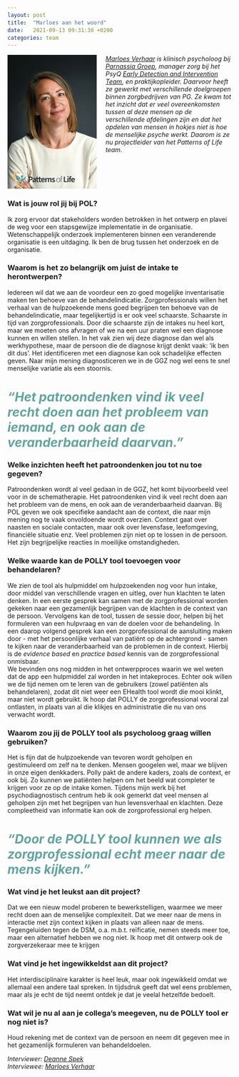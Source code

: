 ```yaml
---
layout: post
title:  "Marloes aan het woord"
date:   2021-09-13 09:31:30 +0200
categories: team
---
```

<style type="text/css">
  img[alt=teamimage] {
   width:200px;
   height:300px;
   float:left;
   margin-right: 20px;
}
</style>

![teamimage](/assets/team/marloes.jpg)

*[Marloes Verhaar] is klinisch psycholoog bij [Parnassia Groep], manager zorg bij het PsyQ [Early Detection and Intervention Team], en praktijkopleider. Daarvoor heeft ze gewerkt met verschillende doelgroepen binnen zorgbedrijven van PG. Ze kwam tot het inzicht dat er veel overeenkomsten tussen al deze mensen op de verschillende afdelingen zijn en dat het opdelen van mensen in hokjes niet is hoe de menselijke psyche werkt. Daarom is ze nu projectleider van het Patterns of Life team.*
<div style="clear: both;"></div>

### Wat is jouw rol jij bij POL?
Ik zorg ervoor dat stakeholders worden betrokken in het ontwerp en plavei de weg voor een stapsgewijze implementatie in de organisatie. Wetenschappelijk onderzoek implementeren binnen een veranderende organisatie is een uitdaging. Ik ben de brug tussen het onderzoek en de organisatie.

### Waarom is het zo belangrijk om juist de intake te herontwerpen?
Iedereen wil dat we aan de voordeur een zo goed mogelijke inventarisatie maken ten behoeve van de behandelindicatie. Zorgprofessionals willen het verhaal van de hulpzoekende mens goed begrijpen ten behoeve van de behandelindicatie, maar tegelijkertijd is er ook veel schaarste. Schaarste in tijd van zorgprofessionals. Door die schaarste zijn de intakes nu heel kort, maar we moeten ons afvragen of we na een uur praten wel een diagnose kunnen en willen stellen. In het vak zien wij deze diagnose dan wel als werkhypothese, maar de persoon die de diagnose krijgt denkt vaak: ‘ik ben dit dus’. Het identificeren met een diagnose kan ook schadelijke effecten geven. Naar mijn mening diagnosticeren we in de GGZ nog wel eens te snel menselijke variatie  als een stoornis.

# <span style="color:#62A59F">*“Het patroondenken vind ik veel recht doen aan het probleem van iemand, en ook aan de veranderbaarheid daarvan.”*</span>

### Welke inzichten heeft het patroondenken jou tot nu toe gegeven?
Patroondenken wordt al veel gedaan in de GGZ, het komt bijvoorbeeld veel voor in de schematherapie. Het patroondenken vind ik veel recht doen aan het probleem van de mens, en ook aan de veranderbaarheid daarvan. Bij POL geven we ook specifieke aandacht aan de context, die naar mijn mening nog te vaak onvoldoende wordt overzien. Context gaat over naasten en sociale contacten, maar ook over levensfase, leefomgeving, financiële situatie enz. Veel problemen zijn niet op te lossen in de persoon. Het zijn begrijpelijke reacties in moeilijke omstandigheden.

### Welke waarde kan de POLLY tool toevoegen voor behandelaren?
We zien de tool als hulpmiddel om hulpzoekenden nog voor hun intake, door middel van verschillende vragen en uitleg, over hun klachten te laten denken. In een eerste gesprek kan samen met de zorgprofessional worden gekeken naar een gezamenlijk begrijpen van de klachten in de context van de persoon. Vervolgens kan de tool, tussen de sessie door, helpen bij het formuleren van een hulpvraag en van de doelen voor de behandeling. In een daarop volgend gesprek kan een zorgprofessional de aansluiting maken door - met het persoonlijke verhaal van patiënt op de achtergrond - samen te kijken naar de veranderbaarheid van de problemen in de context. Hierbij is de *evidence based* en *practice based* kennis van de zorgprofessional onmisbaar. <br>
We bevinden ons nog midden in het ontwerpproces waarin we wel weten dat de app een hulpmiddel zal worden in het intakeproces. Echter ook willen we de tijd nemen om te leren van de  gebruikers (zowel patiënten als behandelaren), zodat dit niet weer een EHealth tool wordt die mooi klinkt, maar niet wordt gebruikt. Ik hoop dat POLLY de zorgprofessional vooral zal ontlasten, in plaats van al die klikjes en administratie die nu van ons verwacht wordt.

### Waarom zou jij de POLLY tool als psycholoog graag willen gebruiken?
Het is fijn dat de hulpzoekende van tevoren wordt geholpen en gestimuleerd om zelf na te denken. Mensen googelen wel, maar we blijven in onze eigen denkkaders. Polly pakt de andere kaders, zoals de context, er ook bij. Zo kunnen we patiënten helpen om het beeld wat completer te krijgen voor ze op de intake komen. Tijdens mijn werk bij het psychodiagnostisch centrum heb ik ook gemerkt dat veel mensen al geholpen zijn met het begrijpen van hun levensverhaal en klachten. Deze compleetheid van informatie kan ook de zorgprofessional erg helpen.

# <span style="color:#62A59F">*“Door de POLLY tool kunnen we als zorgprofessional echt meer naar de mens kijken.”*</span>

### Wat vind je het leukst aan dit project?
Dat we een nieuw model proberen te bewerkstelligen, waarmee we meer recht doen aan de menselijke complexiteit. Dat we meer naar de mens in interactie met zijn context kijken in plaats van alleen naar de mens. Tegengeluiden tegen de DSM, o.a. m.b.t. reïficatie, nemen steeds meer toe, maar een alternatief hebben we nog niet.  Ik hoop met dit ontwerp ook de zorgverzekeraar mee te krijgen

### Wat vind je het ingewikkeldst aan dit project?
Het interdisciplinaire karakter is heel leuk, maar ook ingewikkeld omdat we allemaal een andere taal spreken. In tijdsdruk geeft dat wel eens problemen, maar als je echt de tijd neemt ontdek je dat je veelal hetzelfde bedoelt.


### Wat wil je nu al aan je collega’s meegeven, nu de POLLY tool er nog niet is?
Houd rekening met de context van de persoon en neem dit gegeven mee in het gezamenlijk formuleren van behandeldoelen.

*Interviewer: [Deanne Spek]*<br>
*Interviewee: [Marloes Verhaar]*

[Early Detection and Intervention Team]: https://www.topggz.nl/afdeling/psyq-edit
[Parnassia Groep]: https://www.parnassiagroep.nl/
[Redesigning Psychiatry]: https://www.redesigningpsychiatry.org/
[Marloes Verhaar]: https://www.patternsoflife.nl/team/marloes
[Deanne Spek]: https://www.patternsoflife.nl/team/deanne
